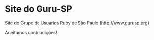# Site do Guru-SP

Site do Grupo de Usuários Ruby de São Paulo (http://www.gurusp.org)

Aceitamos contribuições!